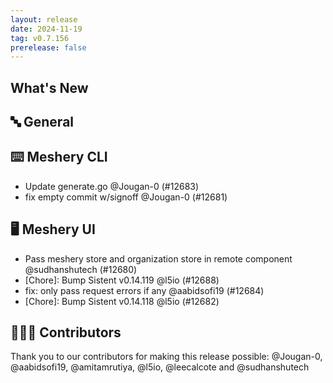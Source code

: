 ```yaml
---
layout: release
date: 2024-11-19
tag: v0.7.156
prerelease: false
---
```


## What's New

## 🔤 General

## ⌨️ Meshery CLI

- Update generate.go @Jougan-0 (#12683)
- fix empty commit w/signoff @Jougan-0 (#12681)

## 🖥 Meshery UI

- Pass meshery store and organization store in remote component @sudhanshutech (#12680)
- \[Chore\]: Bump Sistent v0.14.119 @l5io (#12688)
- fix: only pass request errors if any @aabidsofi19 (#12684)
- \[Chore\]: Bump Sistent v0.14.118 @l5io (#12682)

## 👨🏽‍💻 Contributors

Thank you to our contributors for making this release possible:
@Jougan-0, @aabidsofi19, @amitamrutiya, @l5io, @leecalcote and @sudhanshutech
